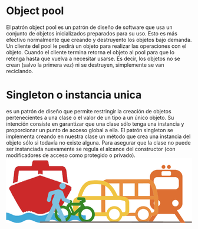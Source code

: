 # Object pool 
El patrón object pool es un patrón de diseño de software que usa un conjunto de objetos inicializados preparados para su uso. Esto es más efectivo normalmente que creando y destruyento los objetos bajo demanda. Un cliente del pool le pedirá un objeto para realizar las operaciones con el objeto. Cuando el cliente termina retorna el objeto al pool para que lo retenga hasta que vuelva a necesitar usarse. Es decir, los objetos no se crean (salvo la primera vez) ni se destruyen, simplemente se van reciclando.
# Singleton o instancia unica
es un patrón de diseño que permite restringir la creación de objetos pertenecientes a una clase o el valor de un tipo a un único objeto.
Su intención consiste en garantizar que una clase sólo tenga una instancia y proporcionar un punto de acceso global a ella.
El patrón singleton se implementa creando en nuestra clase un método que crea una instancia del objeto sólo si todavía no existe alguna. Para asegurar que la clase no puede ser instanciada nuevamente se regula el alcance del constructor (con modificadores de acceso como protegido o privado).
![esta es una imagen](movi.jpg)

